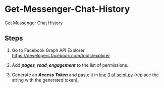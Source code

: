 # Get-Messenger-Chat-History
Get Messenger Chat History

## Steps

1. Go to Facebook Graph API Explorer
https://developers.facebook.com/tools/explorer

2. Add _**pages_read_engagement**_ to the list of permissions.

3. Generate an _**Access Token**_ and paste it in [line 3 of scipt.py](https://github.com/NotBot-Automation-Bots/Get-Messenger-Chat-History/blob/3404def9eeee435d4e600a3feae2ebcf8699855f/script.py#L3) (replace the string **<your-page-access-token>** with the generated token).